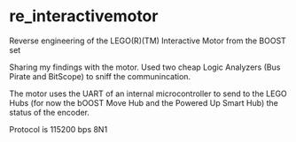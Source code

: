 # re_interactivemotor
Reverse engineering of the LEGO(R)(TM) Interactive Motor from the BOOST set 

Sharing my findings with the motor.
Used two cheap Logic Analyzers (Bus Pirate and BitScope) to sniff the communincation.

The motor uses the UART of an internal microcontroller to send to the LEGO Hubs (for now the bOOST Move Hub and the Powered Up Smart Hub) the status of the encoder.

Protocol is 115200 bps 8N1
